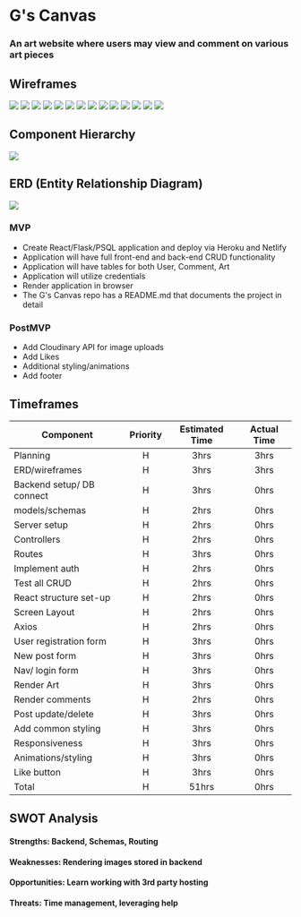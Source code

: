 # G's Canvas

### An art website where users may view and comment on various art pieces

## Wireframes
<img src="./images/home-public.png"/>
<img src="./images/home-logged-in.png"/>
<img src="./images/art-detail.png"/>
<img src="./images/register.png"/>
<img src="./images/login.png"/>
<img src="./images/user-commented.png"/>
<img src="./images/edit-comment.png"/>
<img src="./images/home-public.rsp.png"/>
<img src="./images/home-logged-in.rsp.png"/>
<img src="./images/art-detail.rsp.png"/>
<img src="./images/register.rsp.png"/>
<img src="./images/login.rsp.png"/>
<img src="./images/user-commented.rsp.png"/>
<img src="./images/edit-comment.rsp.png"/>

## Component Hierarchy

<img src="./images/component-hierarchy.png"/>

## ERD (Entity Relationship Diagram)

<img src="./images/erd.png"/>
 

### MVP 

- Create React/Flask/PSQL application and deploy via Heroku and Netlify
- Application will have full front-end and back-end CRUD functionality
- Application will have tables for both User, Comment, Art
- Application will utilize credentials 
- Render application in browser
- The G's Canvas repo has a README.md that documents the project in detail

### PostMVP  

- Add Cloudinary API for image uploads
- Add Likes
- Additional styling/animations  
- Add footer

## Timeframes

| Component | Priority | Estimated Time | Actual Time| 
| --- | :---: |  :---: | :---: | 
| Planning | H | 3hrs| 3hrs | 
| ERD/wireframes | H | 3hrs| 3hrs |
| Backend setup/ DB connect | H | 3hrs| 0hrs |
| models/schemas | H | 2hrs| 0hrs |
| Server setup | H | 2hrs| 0hrs |
| Controllers | H | 2hrs| 0hrs |
| Routes | H | 3hrs| 0hrs |
| Implement auth| H | 2hrs| 0hrs |
| Test all CRUD | H | 2hrs| 0hrs |
| React structure set-up | H | 2hrs| 0hrs |
| Screen Layout | H | 2hrs| 0hrs |
| Axios | H | 2hrs| 0hrs |
| User registration form | H | 3hrs| 0hrs |
| New post form | H | 3hrs| 0hrs |
| Nav/ login form | H | 3hrs| 0hrs |
| Render Art | H | 3hrs| 0hrs |
| Render comments | H | 2hrs| 0hrs |
| Post update/delete | H | 3hrs| 0hrs |
| Add common styling | H | 3hrs| 0hrs |
| Responsiveness | H | 3hrs| 0hrs |
| Animations/styling | H | 3hrs| 0hrs |
| Like button | H | 3hrs| 0hrs |
| Total | H | 51hrs| 0hrs | 

## SWOT Analysis

#### Strengths: Backend, Schemas, Routing

#### Weaknesses: Rendering images stored in backend

#### Opportunities: Learn working with  3rd party hosting 

#### Threats: Time management, leveraging help